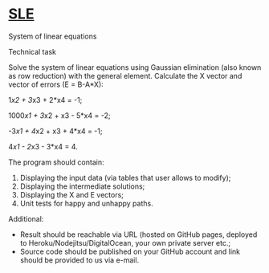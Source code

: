 [SLE](http://zaknafeyn.github.io/sle/) 
===

System of linear equations

Technical task

Solve the system of linear equations using Gaussian elimination (also known as row reduction) with the general element.
Calculate the X vector and vector of errors (E = B-A*X):

1*x2 + 3*x3 + 2*x4 = -1;

1000*x1 + 3*x2 + x3 - 5*x4 = -2;

-3*x1 + 4*x2 + x3 + 4*x4 = -1;

4*x1 - 2*x3 - 3*x4 = 4.

The program should contain:
1. Displaying the input data (via tables that user allows to modify);
2. Displaying the intermediate solutions;
3. Displaying the X and E vectors;
3. Unit tests for happy and unhappy paths.
 
Additional:
- Result should be reachable via URL (hosted on GitHub pages, deployed to Heroku/Nodejitsu/DigitalOcean, your own private server etc.;
- Source code should be published on your GitHub account and link should be provided to us via e-mail.
 
